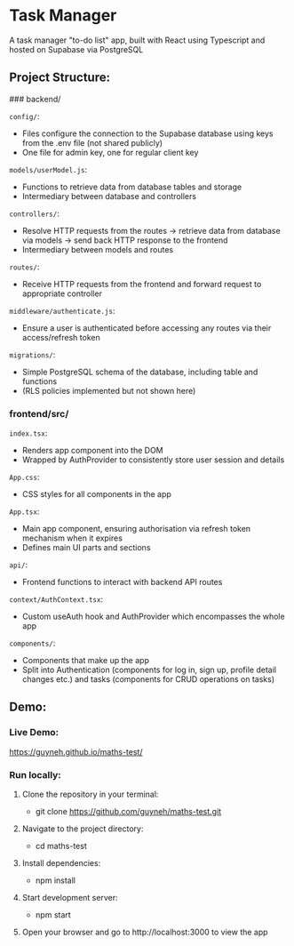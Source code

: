 # Task Manager
A task manager "to-do list" app, built with React using Typescript and hosted on Supabase via PostgreSQL 

## Project Structure:

### backend/

`config/`:
-   Files configure the connection to the Supabase database using keys from the .env file (not shared publicly)
-   One file for admin key, one for regular client key

`models/userModel.js`:
-   Functions to retrieve data from database tables and storage 
-   Intermediary between database and controllers

`controllers/`:
-   Resolve HTTP requests from the routes -> retrieve data from database via models -> send back HTTP response to the frontend
-   Intermediary between models and routes

`routes/`:
-   Receive HTTP requests from the frontend and forward request to appropriate controller

`middleware/authenticate.js`:
-   Ensure a user is authenticated before accessing any routes via their access/refresh token

`migrations/`:
-   Simple PostgreSQL schema of the database, including table and functions
-   (RLS policies implemented but not shown here)

### frontend/src/

`index.tsx`:
-   Renders app component into the DOM
-   Wrapped by AuthProvider to consistently store user session and details

`App.css`:
-   CSS styles for all components in the app

`App.tsx`:
-   Main app component, ensuring authorisation via refresh token mechanism when it expires
-   Defines main UI parts and sections

`api/`:
-   Frontend functions to interact with backend API routes

`context/AuthContext.tsx`:
-   Custom useAuth hook and AuthProvider which encompasses the whole app

`components/`:
-   Components that make up the app
-   Split into Authentication (components for log in, sign up, profile detail changes etc.) and tasks (components for CRUD operations on tasks)


## Demo:
### Live Demo:
https://guyneh.github.io/maths-test/

### Run locally:
1.  Clone the repository in your terminal:
    -   git clone https://github.com/guyneh/maths-test.git

2. Navigate to the project directory:
    -   cd maths-test

3. Install dependencies:
    -   npm install

4. Start development server:
    -   npm start

5. Open your browser and go to http://localhost:3000 to view the app